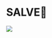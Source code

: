 <h1> SALVE🤙 </h1> 

 <img src="https://github-readme-stats.vercel.app/api/top-langs/?username=Mirand8&langs_count=8&theme=dark"/>
